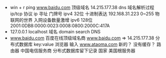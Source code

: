 - win + r  ping www.baidu.com 顶级域名
    14.215.177.38 dns 域名解析过程
    ip/tcp 协议
    ip 寻址 门牌号
    ipv4 32位 十进制表达 192.168.31.223 0~255
    物联网的世界 入网设备数量激增
    ipv6 128位 2001:0DB8:0000:0023:0008:0800:2000C:417A
- 127.0.0.1 localhost
    域名 domain search DNS
- www.baidu.com 百度在线顶级域名商 www.baidu.com => 14.215.177.38
    分布式数据库
    key:value
    浏览器 输入 www.ataoma.com 新的？
    没有缓存？  路由器   中国电信服务商 分布式数据库留下记录
    国家    美国根服务器
